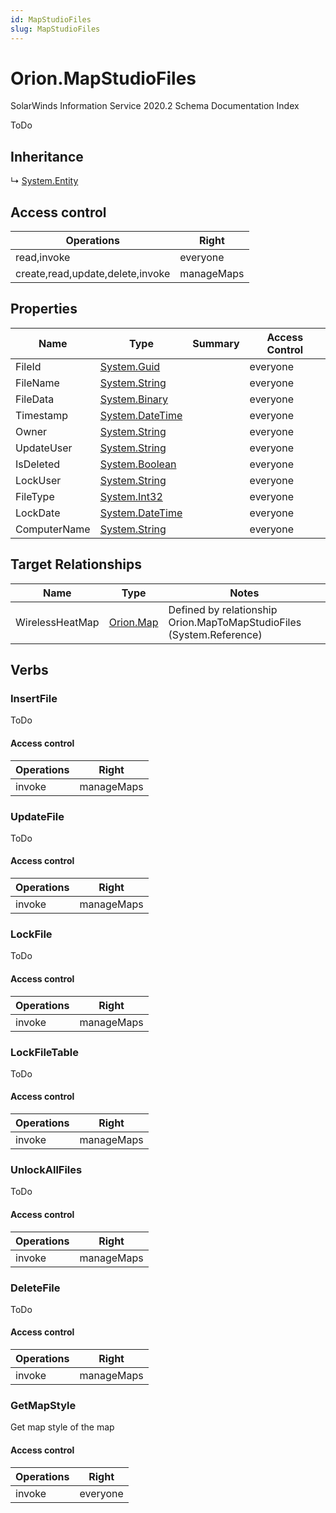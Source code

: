 ```yaml
---
id: MapStudioFiles
slug: MapStudioFiles
---
```


# Orion.MapStudioFiles

SolarWinds Information Service 2020.2 Schema Documentation Index

ToDo

## Inheritance

↳ [System.Entity](./../System/Entity)

## Access control

| Operations | Right |
| ------ | ------ |
| read,invoke | everyone |
| create,read,update,delete,invoke | manageMaps |

## Properties

| Name | Type | Summary | Access Control |
| ------ | ------ | ------ | ------ |
| FileId | [System.Guid](https://docs.microsoft.com/en-us/dotnet/api/system.guid) |  | everyone |
| FileName | [System.String](https://docs.microsoft.com/en-us/dotnet/api/system.string) |  | everyone |
| FileData | [System.Binary](./../System/Binary) |  | everyone |
| Timestamp | [System.DateTime](https://docs.microsoft.com/en-us/dotnet/api/system.datetime) |  | everyone |
| Owner | [System.String](https://docs.microsoft.com/en-us/dotnet/api/system.string) |  | everyone |
| UpdateUser | [System.String](https://docs.microsoft.com/en-us/dotnet/api/system.string) |  | everyone |
| IsDeleted | [System.Boolean](https://docs.microsoft.com/en-us/dotnet/api/system.boolean) |  | everyone |
| LockUser | [System.String](https://docs.microsoft.com/en-us/dotnet/api/system.string) |  | everyone |
| FileType | [System.Int32](https://docs.microsoft.com/en-us/dotnet/api/system.int32) |  | everyone |
| LockDate | [System.DateTime](https://docs.microsoft.com/en-us/dotnet/api/system.datetime) |  | everyone |
| ComputerName | [System.String](https://docs.microsoft.com/en-us/dotnet/api/system.string) |  | everyone |

## Target Relationships

| Name | Type | Notes |
| ------ | ------ | ------ |
| WirelessHeatMap | [Orion.Map](./../Orion/Map) | Defined by relationship Orion.MapToMapStudioFiles (System.Reference) |

## Verbs

### InsertFile

ToDo

#### Access control

| Operations | Right |
| ------ | ------ |
| invoke | manageMaps |

### UpdateFile

ToDo

#### Access control

| Operations | Right |
| ------ | ------ |
| invoke | manageMaps |

### LockFile

ToDo

#### Access control

| Operations | Right |
| ------ | ------ |
| invoke | manageMaps |

### LockFileTable

ToDo

#### Access control

| Operations | Right |
| ------ | ------ |
| invoke | manageMaps |

### UnlockAllFiles

ToDo

#### Access control

| Operations | Right |
| ------ | ------ |
| invoke | manageMaps |

### DeleteFile

ToDo

#### Access control

| Operations | Right |
| ------ | ------ |
| invoke | manageMaps |

### GetMapStyle

Get map style of the map

#### Access control

| Operations | Right |
| ------ | ------ |
| invoke | everyone |

